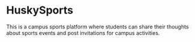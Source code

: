 # HuskySports
This is a campus sports platform where students can share their thoughts about sports events and post invitations for campus activities.
